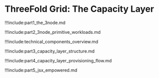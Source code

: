 # ThreeFold Grid: The Capacity Layer

!!!include:part1_the_3node.md

!!!include:part2_3node_primitive_workloads.md

!!!include:technical_components_overview.md

!!!include:part3_capacity_layer_structure.md

!!!include:part4_capacity_layer_provisioning_flow.md

!!!include:part5_jsx_empowered.md



